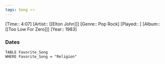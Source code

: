 ```yaml
---
tags: Song ⭐⭐ 
---
```

[Time:: 4:07]
[Artist:: [[Elton John]]]
[Genre:: Pop Rock]
[Played:: ]
[Album:: [[Too Low For Zero]]]
[Year:: 1983]
### Dates
````dataview
TABLE Favorite_Song
WHERE Favorite_Song = "Religion"
````